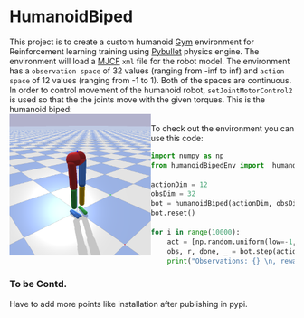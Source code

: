 # HumanoidBiped
This project is to create a custom humanoid [Gym](https://gym.openai.com/) environment for Reinforcement learning training using [Pybullet](https://pybullet.org/wordpress/) physics engine. The environment will load a [MJCF](http://mujoco.org/book/modeling.html) `xml` file for the robot model. The environment has a `observation space` of 32 values (ranging from -inf to inf) and `action space` of 12 values (ranging from -1 to 1). Both of the spaces are continuous. In order to control movement of the humanoid robot, `setJointMotorControl2` is used so that the the joints move with the given torques.
This is the humanoid biped:\
<a href="url"><img src="https://github.com/Rysul119/HumanoidBiped/blob/master/assets/snap.png" align="left" height="250" width="250" ></a>\
To check out the environment you can use this code:

```python
import numpy as np
from humanoidBipedEnv import  humanoidBiped

actionDim = 12
obsDim = 32
bot = humanoidBiped(actionDim, obsDim)
bot.reset()

for i in range(10000):
    act = [np.random.uniform(low=-1, high = 1) for _ in range(12)]
    obs, r, done, _ = bot.step(action=act)
    print("Observations: {} \n, reward: {} \n, done: {}\n".format(obs, r, done))

```

### To be Contd. 
Have to add more points like installation after publishing in pypi. 



